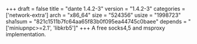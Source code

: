 +++
draft = false
title = "dante 1.4.2-3"
version = "1.4.2-3"
categories = ['network-extra']
arch = "x86_64"
size = "524356"
usize = "1998723"
sha1sum = "821c1511b7fc64aa65f83b0f095ea44745c0baee"
depends = "['miniupnpc>=2.1', 'libkrb5']"
+++
A free socks4,5 and msproxy implementation.